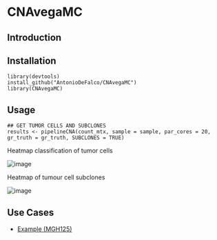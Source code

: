 # CNAvegaMC

## Introduction

## Installation
```
library(devtools)
install_github("AntonioDeFalco/CNAvegaMC")
library(CNAvegaMC)
```

## Usage

```
## GET TUMOR CELLS AND SUBCLONES
results <- pipelineCNA(count_mtx, sample = sample, par_cores = 20, gr_truth = gr_truth, SUBCLONES = TRUE)
```
Heatmap classification of tumor cells

![image](https://github.com/AntonioDeFalco/CNAvegaMC/blob/main/vignettes/images/MGH125heatmap.jpeg)

Heatmap of tumour cell subclones

![image](https://github.com/AntonioDeFalco/CNAvegaMC/blob/main/vignettes/images/MGH125heatmap_subclones.jpeg)

## Use Cases

* [Example (MGH125)](https://htmlpreview.github.io/?https://raw.githubusercontent.com/AntonioDeFalco/CNAvegaMC/main/example.html?token=ACYAPIPLCZLZXFPW37TBGXDA5VV2I)